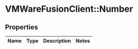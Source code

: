 # VMWareFusionClient::Number

## Properties
Name | Type | Description | Notes
------------ | ------------- | ------------- | -------------


